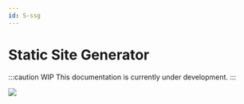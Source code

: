 ```yaml
---
id: S-ssg
---
```


# Static Site Generator

:::caution WIP
This documentation is currently under development.
:::

![](https://vtexhelp.vtexassets.com/assets/docs/src/StaticSiteGenerator___8cbe91c9104700581f219dd6affeeb11.jpg)
